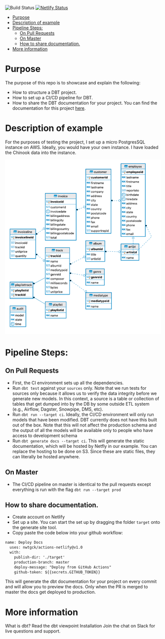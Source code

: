 ![Build Status](https://github.com/stasSajin/dbt-example/workflows/Build%20Status/badge.svg)
[![Netlify Status](https://api.netlify.com/api/v1/badges/7092003d-6c54-49e7-9a8c-a8235617cf1b/deploy-status)](https://app.netlify.com/sites/dbtexample/deploys)

<!-- TOC depthFrom:1 depthTo:6 withLinks:1 updateOnSave:1 orderedList:0 -->

- [Purpose](#purpose)
- [Description of example](#description-of-example)
- [Pipeline Steps:](#pipeline-steps)
	- [On Pull Requests](#on-pull-requests)
	- [On Master](#on-master)
	- [How to share documentation.](#how-to-share-documentation)
- [More information](#more-information)

<!-- /TOC -->

# Purpose

The purpose of this repo is to showcase and explain the following:

* How to structure a DBT project.
* How to set up a CI/CD pipeline for DBT.
* How to share the DBT documentation for your project. You can find the documentation for this project [here](https://dbtexample.netlify.com/#!/overview).

# Description of example

For the purposes of testing the project, I set up a micro PostgresSQL instance on AWS. Ideally, you would have your own instance. I have loaded the Chinook data into the instance.

![Chinook](images/chinook_er_diagram.png)

# Pipeline Steps:

## On Pull Requests
* First, the CI environment sets up all the dependencies.
* Run `dbt test` against your `sources` only. Note that we run tests for sources only because it allows us to verify the data integrity before we generate new models. In this context, a source is a table or collection of tables that get dumped into by the DB by some outside ETL system (e.g., Airflow, Dagster, Snowpipe, DMS, etc).
* Run `dbt run --target ci`. Ideally, the CI/CD environment will only run models that have been modified. DBT currently does not have this built out of the box. Note that this will not affect the production schema and the output of all the models will be available only to people who have access to development schema
* Run `dbt generate docs --target ci`. This will generate the static documentation, which will be hosted by Netfly in our example. You can replace the hosting to be done on S3. Since these are static files, they can literally be hosted anywhere.

## On Master
* The CI/CD pipeline on master is identical to the pull requests except everything is run with the flag `dbt run --target prod`


## How to share documentation.
* Create account on Netlify
* Set up a site. You can start the set up by dragging the folder `target` onto the generate site tool.
* Copy paste the code below into your github workflow:

```
name: Deploy Docs
  uses: nwtgck/actions-netlify@v1.0
  with:
    publish-dir: './target'
    production-branch: master
    deploy-message: "Deploy from GitHub Actions"
    github-token: ${{secrets.GITHUB_TOKEN}}
```

This will generate the dbt documentation for your project on every commit and will allow you to preview the docs. Only when the PR is merged to master the docs get deployed to production.


# More information
What is dbt?
Read the dbt viewpoint
Installation
Join the chat on Slack for live questions and support.
